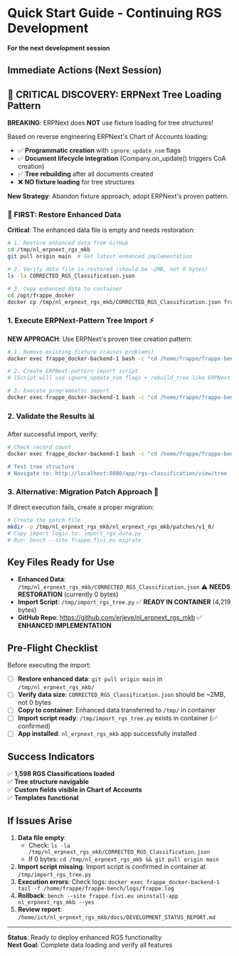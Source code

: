 # Quick Start Guide - Continuing RGS Development
**For the next development session**

## Immediate Actions (Next Session)

## 🚨 CRITICAL DISCOVERY: ERPNext Tree Loading Pattern

**BREAKING**: ERPNext does **NOT** use fixture loading for tree structures! 

Based on reverse engineering ERPNext's Chart of Accounts loading:
- ✅ **Programmatic creation** with `ignore_update_nsm` flags
- ✅ **Document lifecycle integration** (Company.on_update() triggers CoA creation)  
- ✅ **Tree rebuilding** after all documents created
- ❌ **NO fixture loading** for tree structures

**New Strategy**: Abandon fixture approach, adopt ERPNext's proven pattern.

### 🚨 FIRST: Restore Enhanced Data
**Critical**: The enhanced data file is empty and needs restoration:

```bash
# 1. Restore enhanced data from GitHub
cd /tmp/nl_erpnext_rgs_mkb
git pull origin main  # Get latest enhanced implementation

# 2. Verify data file is restored (should be ~2MB, not 0 bytes)
ls -la CORRECTED_RGS_Classification.json

# 3. Copy enhanced data to container
cd /opt/frappe_docker
docker cp /tmp/nl_erpnext_rgs_mkb/CORRECTED_RGS_Classification.json frappe_docker-backend-1:/tmp/
```

### 1. Execute ERPNext-Pattern Tree Import ⚡
**NEW APPROACH**: Use ERPNext's proven tree creation pattern:

```bash
# 1. Remove existing fixture (causes problems)
docker exec frappe_docker-backend-1 bash -c "cd /home/frappe/frappe-bench && mv apps/nl_erpnext_rgs_mkb/nl_erpnext_rgs_mkb/fixtures/rgs_classification.json apps/nl_erpnext_rgs_mkb/nl_erpnext_rgs_mkb/fixtures/rgs_classification.json.disabled"

# 2. Create ERPNext-pattern import script
# (Script will use ignore_update_nsm flags + rebuild_tree like ERPNext CoA)

# 3. Execute programmatic import
docker exec frappe_docker-backend-1 bash -c "cd /home/frappe/frappe-bench && bench --site frappe.fivi.eu execute 'exec(open(\"/tmp/import_rgs_erpnext_pattern.py\").read())'"
```

### 2. Validate the Results 📊
After successful import, verify:

```bash
# Check record count
docker exec frappe_docker-backend-1 bash -c "cd /home/frappe/frappe-bench && bench --site frappe.fivi.eu execute 'import frappe; print(f\"RGS Records: {frappe.db.count(\"RGS Classification\")}\")"'

# Test tree structure
# Navigate to: http://localhost:8080/app/rgs-classification/view/tree
```

### 3. Alternative: Migration Patch Approach 🔧
If direct execution fails, create a proper migration:

```bash
# Create the patch file
mkdir -p /tmp/nl_erpnext_rgs_mkb/nl_erpnext_rgs_mkb/patches/v1_0/
# Copy import logic to: import_rgs_data.py
# Run: bench --site frappe.fivi.eu migrate
```

## Key Files Ready for Use

- **Enhanced Data**: `/tmp/nl_erpnext_rgs_mkb/CORRECTED_RGS_Classification.json` ⚠️ **NEEDS RESTORATION** (currently 0 bytes)
- **Import Script**: `/tmp/import_rgs_tree.py` ✅ **READY IN CONTAINER** (4,219 bytes)
- **GitHub Repo**: https://github.com/erjeve/nl_erpnext_rgs_mkb ✅ **ENHANCED IMPLEMENTATION**

## Pre-Flight Checklist

Before executing the import:

- [ ] **Restore enhanced data**: `git pull origin main` in `/tmp/nl_erpnext_rgs_mkb/`
- [ ] **Verify data size**: `CORRECTED_RGS_Classification.json` should be ~2MB, not 0 bytes  
- [ ] **Copy to container**: Enhanced data transferred to `/tmp/` in container
- [ ] **Import script ready**: `/tmp/import_rgs_tree.py` exists in container (✅ confirmed)
- [ ] **App installed**: `nl_erpnext_rgs_mkb` app successfully installed

## Success Indicators

✅ **1,598 RGS Classifications loaded**  
✅ **Tree structure navigable**  
✅ **Custom fields visible in Chart of Accounts**  
✅ **Templates functional**  

## If Issues Arise

1. **Data file empty**: 
   - Check: `ls -la /tmp/nl_erpnext_rgs_mkb/CORRECTED_RGS_Classification.json`
   - If 0 bytes: `cd /tmp/nl_erpnext_rgs_mkb && git pull origin main`
2. **Import script missing**: Import script is confirmed in container at `/tmp/import_rgs_tree.py`
3. **Execution errors**: Check logs: `docker exec frappe_docker-backend-1 tail -f /home/frappe/frappe-bench/logs/frappe.log`
4. **Rollback**: `bench --site frappe.fivi.eu uninstall-app nl_erpnext_rgs_mkb --yes`
5. **Review report**: `/home/ict/nl_erpnext_rgs_mkb/docs/DEVELOPMENT_STATUS_REPORT.md`

---
**Status**: Ready to deploy enhanced RGS functionality  
**Next Goal**: Complete data loading and verify all features

